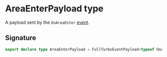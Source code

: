 # AreaEnterPayload type

A payload sent by the `OnAreaEnter` [event](https://developers.meta.com/horizon-worlds/reference/2.0.0/analytics_turboevents).

## Signature

```typescript
export declare type AreaEnterPayload = FullTurboEventPayload<typeof OnAreaEnter>;
```